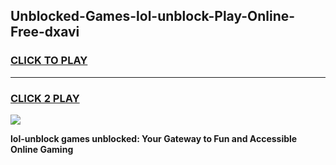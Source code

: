 
## Unblocked-Games-lol-unblock-Play-Online-Free-dxavi
<h3>
<a href="https://premium76.site?title=lol-unblock&ref=26A">CLICK TO PLAY</a></h3>
<hr>

<h3>
<a href="https://premium76.site?title=lol-unblock&ref=26A">CLICK 2 PLAY</a>
  
</h3>

<a href="https://premium76.site?title=lol-unblock&ref=26A"><img src="https://clearcache.store/games.png"></a>


**lol-unblock games unblocked: Your Gateway to Fun and Accessible Online Gaming**
